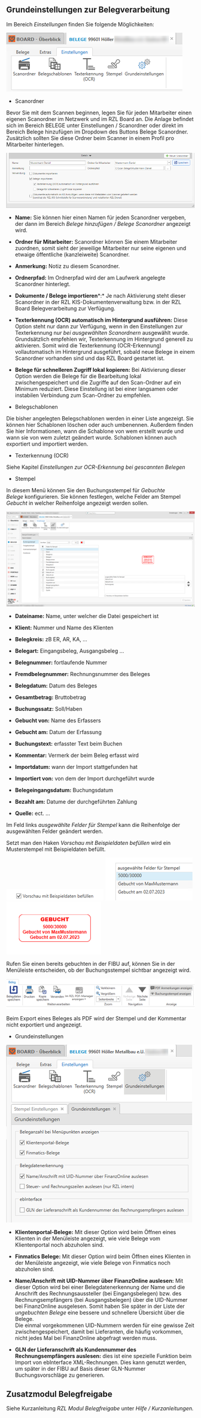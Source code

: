 ## Grundeinstellungen zur Belegverarbeitung

Im Bereich *Einstellungen* finden Sie folgende Möglichkeiten:

![](img/image58.png)

-   Scanordner

Bevor Sie mit dem Scannen beginnen, legen Sie für jeden Mitarbeiter
einen eigenen Scanordner im Netzwerk und im RZL Board an. Die Anlage
befindet sich im Bereich BELEGE unter Einstellungen / Scanordner oder
direkt im Bereich Belege hinzufügen im Dropdown des Buttons Belege
Scanordner. Zusätzlich sollten Sie diese Ordner beim Scanner in einem
Profil pro Mitarbeiter hinterlegen.

![](img/image5.png)

-   **Name:** Sie können hier einen Namen für jeden Scanordner vergeben,
    der dann im Bereich *Belege hinzufügen / Belege Scanordner*
    angezeigt wird.

<!-- -->

-   **Ordner für Mitarbeiter:** Scanordner können Sie einem Mitarbeiter
    zuordnen, somit sieht der jeweilige Mitarbeiter nur seine eigenen
    und etwaige öffentliche (kanzleiweite) Scanordner.

-   **Anmerkung:** Notiz zu diesem Scanordner.

-   **Ordnerpfad:** Im Ordnerpfad wird der am Laufwerk angelegte
    Scanordner hinterlegt.

-   **Dokumente / Belege importieren***:* Je nach Aktivierung steht
    dieser Scanordner in der RZL KIS-Dokumentenverwaltung bzw. in der
    RZL Board Belegverarbeitung zur Verfügung.

-   **Texterkennung (OCR) automatisch im Hintergrund ausführen:** Diese
    Option steht nur dann zur Verfügung, wenn in den Einstellungen zur
    Texterkennung n*ur bei ausgewählten Scanordnern* ausgewählt wurde.
    Grundsätzlich empfehlen wir, Texterkennung im Hintergrund generell
    zu aktivieren. Somit wird die Texterkennung (OCR-Erkennung)
    vollautomatisch im Hintergrund ausgeführt, sobald neue Belege in
    einem Scanordner vorhanden sind und das RZL Board gestartet ist.

-   **Belege für schnelleren Zugriff lokal kopieren:** Bei Aktivierung
    dieser Option werden die Belege für die Bearbeitung lokal
    zwischengespeichert und die Zugriffe auf den Scan-Ordner auf ein
    Minimum reduziert. Diese Einstellung ist bei einer langsamen oder
    instabilen Verbindung zum Scan-Ordner zu empfehlen.

<!-- -->

-   Belegschablonen

Die bisher angelegten Belegschablonen werden in einer Liste angezeigt.
Sie können hier Schablonen löschen oder auch umbenennen. Außerdem finden
Sie hier Informationen, wann die Schablone von wem erstellt wurde und
wann sie von wem zuletzt geändert wurde. Schablonen können auch
exportiert und importiert werden.

-   Texterkennung (OCR)

Siehe Kapitel *Einstellungen zur OCR-Erkennung bei gescannten Belegen*

-   Stempel

In diesem Menü können Sie den Buchungsstempel für *Gebuchte
Belege* konfigurieren. Sie können festlegen, welche Felder am Stempel
*Gebucht* in welcher Reihenfolge angezeigt werden sollen.  
  
![](img/image59.png)

-   **Dateiname:** Name, unter welcher die Datei gespeichert ist

-   **Klient:** Nummer und Name des Klienten

-   **Belegkreis:** zB ER, AR, KA, …

-   **Belegart:** Eingangsbeleg, Ausgangsbeleg …

-   **Belegnummer:** fortlaufende Nummer

-   **Fremdbelegnummer:** Rechnungsnummer des Beleges

-   **Belegdatum:** Datum des Beleges

-   **Gesamtbetrag:** Bruttobetrag

-   **Buchungssatz:** Soll/Haben

-   **Gebucht von:** Name des Erfassers

-   **Gebucht am:** Datum der Erfassung

-   **Buchungstext:** erfasster Text beim Buchen

-   **Kommentar:** Vermerk der beim Beleg erfasst wird

-   **Importdatum:** wann der Import stattgefunden hat

-   **Importiert von:** von dem der Import durchgeführt wurde

-   **Belegeingangsdatum:** Buchungsdatum

-   **Bezahlt am:** Datume der durchgeführten Zahlung

-   **Quelle:** ect. …

Im Feld links *ausgewählte Felder für Stempel* kann die Reihenfolge der
ausgewählten Felder geändert werden.

Setzt man den Haken *Vorschau mit Beispieldaten befüllen* wird ein
Musterstempel mit Beispieldaten befüllt.

![](img/image60.png)
![](img/image61.png)
![](img/image62.png)

Rufen Sie einen bereits gebuchten in der FIBU auf, können Sie in der
Menüleiste entscheiden, ob der Buchungsstempel sichtbar angezeigt wird.

![](img/image63.png)

Beim Export eines Beleges als PDF wird der Stempel und der Kommentar
nicht exportiert und angezeigt.

-   Grundeinstellungen

![](img/image64.png)

-   **Klientenportal-Belege:** Mit dieser Option wird beim Öffnen eines
    Klienten in der Menüleiste angezeigt, wie viele Belege vom
    Klientenportal noch abzuholen sind.

-   **Finmatics Belege:** Mit dieser Option wird beim Öffnen eines
    Klienten in der Menüleiste angezeigt, wie viele Belege von Finmatics
    noch abzuholen sind.

-   **Name/Anschrift mit UID-Nummer über FinanzOnline auslesen:** Mit
    dieser Option wird bei einer Belegdatenerkennung der Name und die
    Anschrift des Rechnungsaussteller (bei Eingangsbelegen) bzw. des
    Rechnungsempfängers (bei Ausgangsbelegen) über die UID-Nummer bei
    FinanzOnline ausgelesen. Somit haben Sie später in der Liste der
    *ungebuchten Belege* eine bessere und schnellere Übersicht über die
    Belege.  
    Die einmal vorgekommenen UID-Nummern werden für eine gewisse Zeit
    zwischengespeichert, damit bei Lieferanten, die häufig vorkommen,
    nicht jedes Mal bei FinanzOnline abgefragt werden muss.

-   **GLN der Lieferanschrift als Kundennummer des Rechnungsempfängers
    auslesen:** dies ist eine spezielle Funktion beim Import von
    ebInterface XML-Rechnungen. Dies kann genutzt werden, um später in
    der FIBU auf Basis dieser GLN-Nummer Buchungsvorschläge zu
    generieren.

## Zusatzmodul Belegfreigabe

Siehe Kurzanleitung *RZL Modul Belegfreigabe* unter *Hilfe /
Kurzanleitungen.*
